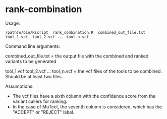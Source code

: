 # rank-combination

Usage:

```
/pathTo/bin/Rscript  rank_combination.R  combined_out_file.txt  tool_1.vcf  tool_2.vcf ... tool_n.vcf
```

Command line arguments:

combined_out_file.txt 			= the output file with the combined and ranked variants to be generated

tool_1.vcf tool_2.vcf ... tool_n.vcf	= the vcf files of the tools to be combined. Should be at least two files.

Assumptions:
- The vcf files have a sixth column with the confidence score from the variant callers for ranking.
- In the case of MuTect, the seventh column is considered, which has the "ACCEPT" or "REJECT" label.

